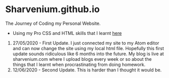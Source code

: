 # Sharvenium.github.io

The Journey of Coding my Personal Website.
  - Using my Pro CSS and HTML skills that I learnt [here](freecodecamp.com)

1. 27/05/2020 - First Update. I just connected my site to my Atom editor and can now change the site using my local html file. Hopefully this first update sounds ridiculous like 6  months into the future. My blog is live at sharvenium.com where I upload blogs every week or so about the things that I learnt when procrastinating from doing homework.
2. 12/06/2020 - Second Update. This is harder than I thought it would be. 
